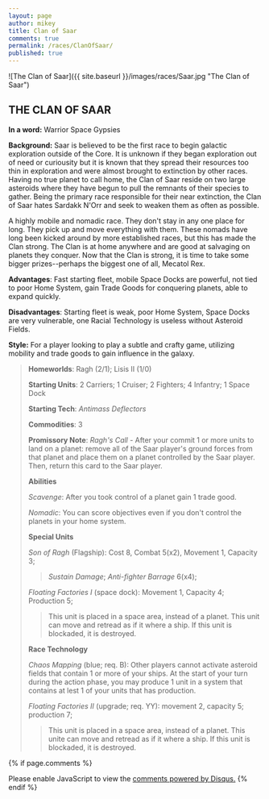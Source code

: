 ```yaml
---
layout: page
author: mikey
title: Clan of Saar
comments: true
permalink: /races/ClanOfSaar/
published: true
---
```


![The Clan of Saar]({{ site.baseurl }}/images/races/Saar.jpg "The Clan of Saar")

## THE CLAN OF SAAR

**In a word:** Warrior Space Gypsies 

**Background:** Saar is believed to be the first race to begin galactic exploration outside of the Core. It is unknown if they began exploration out of need or curiousity but it is known that they spread their resources too thin in exploration and were almost brought to extinction by other races. Having no true planet to call home, the Clan of Saar reside on two large asteroids where they have begun to pull the remnants of their species to gather. Being the primary race responsible for their near extinction, the Clan of Saar hates Sardakk N'Orr and seek to weaken them as often as possible.

A highly mobile and nomadic race.  They don't stay in any one place for long.  They pick up and move everything with them.  These nomads have long been kicked around by more established races, but this has made the Clan strong.  The Clan is at home anywhere and are good at salvaging on planets they conquer.  Now that the Clan is strong, it is time to take some bigger prizes--perhaps the biggest one of all, Mecatol Rex.

**Advantages**: Fast starting fleet, mobile Space Docks are powerful, not tied to poor Home System, gain Trade Goods for conquering planets, able to expand quickly.

**Disadvantages**: Starting fleet is weak, poor Home System, Space Docks are very vulnerable, one Racial Technology is useless without Asteroid Fields.

**Style:** For a player looking to play a subtle and crafty game, utilizing mobility and trade goods to gain influence in the galaxy.

>**Homeworlds**: Ragh (2/1); Lisis II (1/0)
>
>**Starting Units**: 2 Carriers; 1 Cruiser; 2 Fighters; 4 Infantry; 1 Space Dock
>
>**Starting Tech**: _Antimass Deflectors_
>
>**Commodities**: 3
>
>**Promissory Note**: _Ragh's Call_ - After your commit 1 or more units to land on a planet: remove all of the Saar player's ground forces from that planet and place them on a planet controlled by the Saar player. Then, return this card to the Saar player. 
>
>**Abilities**
>
>_Scavenge_: After you took control of a planet gain 1 trade good. 
>
>_Nomadic_: You can score objectives even if you don't control the planets in your home system.
>
>**Special Units**
>
>_Son of Ragh_ (Flagship): Cost 8, Combat 5(x2), Movement 1, Capacity 3; 
>>_Sustain Damage_; _Anti-fighter Barrage_ 6(x4);
>
>_Floating Factories I_ (space dock): Movement 1, Capacity 4; Production 5; 
>>This unit is placed in a space area, instead of a planet. This unit can move and retread as if it where a ship. If this unit is blockaded, it is destroyed.
>
>**Race Technology**
>
>_Chaos Mapping_ (blue; req. B): Other players cannot activate asteroid fields that contain 1 or more of your ships. At the start of your turn during the action phase, you may produce 1 unit in a system that contains at lest 1 of your units that has production. 
>
>_Floating Factories II_ (upgrade; req. YY): movement 2, capacity 5; production 7; 
>>This unit is placed in a space area, instead of a planet. This unite can move and retread as if it where a ship. If this unit is blockaded, it is destroyed.

{% if page.comments %}
<div id="disqus_thread"></div>
<script>

/**
*  RECOMMENDED CONFIGURATION VARIABLES: EDIT AND UNCOMMENT THE SECTION BELOW TO INSERT DYNAMIC VALUES FROM YOUR PLATFORM OR CMS.
*  LEARN WHY DEFINING THESE VARIABLES IS IMPORTANT: https://disqus.com/admin/universalcode/#configuration-variables*/
/*
var disqus_config = function () {
this.page.url = PAGE_URL;  // Replace PAGE_URL with your page's canonical URL variable
this.page.identifier = PAGE_IDENTIFIER; // Replace PAGE_IDENTIFIER with your page's unique identifier variable
};
*/
(function() { // DON'T EDIT BELOW THIS LINE
var d = document, s = d.createElement('script');
s.src = 'https://mikeymischief-github-io.disqus.com/embed.js';
s.setAttribute('data-timestamp', +new Date());
(d.head || d.body).appendChild(s);
})();
</script>
<noscript>Please enable JavaScript to view the <a href="https://disqus.com/?ref_noscript">comments powered by Disqus.</a></noscript>
<script id="dsq-count-scr" src="//mikeymischief-github-io.disqus.com/count.js" async></script>                            
{% endif %}


